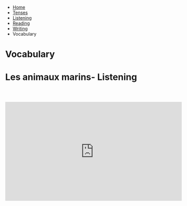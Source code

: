 <ul class="breadcrumb">
  <li><a href="index.html">Home</a></li>
  <li><a href="page2.html">Tenses</a></li>
   <li><a href="page3.html">Listening</a></li>
   <li><a href="page4.html">Reading</a></li>
   <li><a href="page4.html">Writing</a></li>
  <li>Vocabulary</li> 
  </ul>

<h1>Vocabulary<h1>



<p>Les animaux marins- Listening<p>
  <iframe width="560" height="315" src="https://www.youtube.com/embed/e2bQzbR-ehU" frameborder="0" gesture="media" allowfullscreen></iframe>

